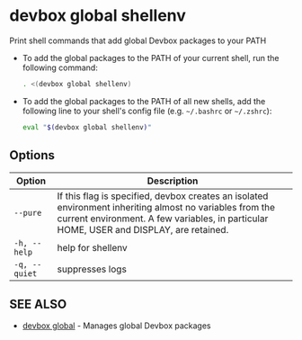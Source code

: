 # devbox global shellenv

Print shell commands that add global Devbox packages to your PATH

- To add the global packages to the PATH of your current shell, run the following command: 
    
    ```bash
    . <(devbox global shellenv)
    ```
    
- To add the global packages to the PATH of all new shells, add the following line to your shell's config file (e.g. `~/.bashrc` or `~/.zshrc`):
    
    ```bash
    eval "$(devbox global shellenv)"
    ```

## Options

<!-- Markdown Table of Options -->
| Option | Description |
| --- | --- |
| `--pure` | If this flag is specified, devbox creates an isolated environment inheriting almost no variables from the current environment. A few variables, in particular HOME, USER and DISPLAY, are retained. |
| `-h, --help` | help for shellenv |
| `-q, --quiet` | suppresses logs |

## SEE ALSO

* [devbox global](devbox_global.md)	 - Manages global Devbox packages
